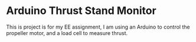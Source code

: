 # Arduino Thrust Stand Monitor
This is project is for my EE assignment, I am using an Arduino to control the propeller motor, and a load cell to measure thrust.
